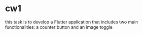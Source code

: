 # cw1
this task is to develop a Flutter application that includes two main functionalities: a counter button and an image toggle
